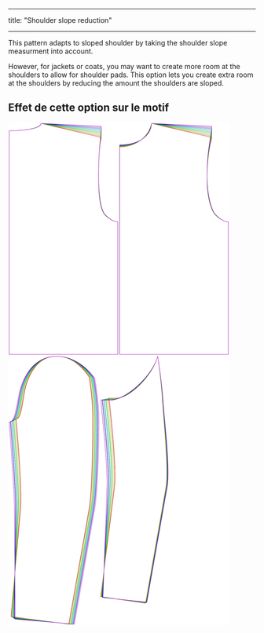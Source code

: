 - - -
title: "Shoulder slope reduction"
- - -

This pattern adapts to sloped shoulder by taking the shoulder slope measurment into account.

However, for jackets or coats, you may want to create more room at the shoulders to allow for shoulder pads. This option lets you create extra room at the shoulders by reducing the amount the shoulders are sloped.

## Effet de cette option sur le motif

![This image shows the effect of this option by superimposing several variants that have a different value for this option](bent_shoulderslopereduction_sample.svg "Effet de cette option sur le modèle")
